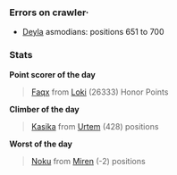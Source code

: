 ### Errors on crawler·
- [Deyla](/#/ranking/Deyla) asmodians: positions 651 to 700


### Stats

**Point scorer of the day**
>[Faqx](/#/character/Loki/484337) from [Loki](/#/ranking/Loki)  (26333) Honor Points


**Climber of the day**
>[Kasika](/#/character/Urtem/1205537) from [Urtem](/#/ranking/Urtem)  (428) positions


**Worst of the day**
>[Noku](/#/character/Miren/44358) from [Miren](/#/ranking/Miren)  (-2) positions


